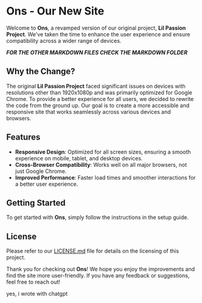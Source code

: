 # Ons - Our New Site

Welcome to **Ons**, a revamped version of our original project, **Lil Passion Project**. We've taken the time to enhance the user experience and ensure compatibility across a wider range of devices.

***FOR THE OTHER MARKDOWN FILES CHECK THE MARKDOWN FOLDER***

## Why the Change?

The original **Lil Passion Project** faced significant issues on devices with resolutions other than 1920x1080p and was primarily optimized for Google Chrome. To provide a better experience for all users, we decided to rewrite the code from the ground up. Our goal is to create a more accessible and responsive site that works seamlessly across various devices and browsers.

## Features

- **Responsive Design**: Optimized for all screen sizes, ensuring a smooth experience on mobile, tablet, and desktop devices.
- **Cross-Browser Compatibility**: Works well on all major browsers, not just Google Chrome.
- **Improved Performance**: Faster load times and smoother interactions for a better user experience.

## Getting Started

To get started with **Ons**, simply follow the instructions in the setup guide.

## License

Please refer to our [LICENSE.md](LICENSE.md) file for details on the licensing of this project.

Thank you for checking out **Ons**! We hope you enjoy the improvements and find the site more user-friendly. If you have any feedback or suggestions, feel free to reach out!

yes, i wrote with chatgpt

